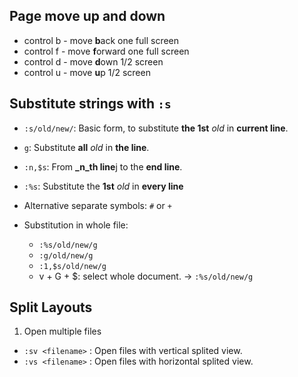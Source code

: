 ## Page move up and down

* control b - move **b**ack one full screen
* control f - move **f**orward one full screen
* control d - move **d**own 1/2 screen
* control u - move **u**p 1/2 screen

## Substitute strings with `:s`

* `:s/old/new/`: Basic form, to substitute **the 1st** _old_ in **current line**.
* `g`: Substitute **all** _old_ in **the line**.
* `:n,$s`: From **_n_th line**j to the **end line**.
* `:%s`: Substitute the **1st** _old_ in **every line**

* Alternative separate symbols: `#` or `+`
* Substitution in whole file:
    * `:%s/old/new/g` 
    * `:g/old/new/g` 
    * `:1,$s/old/new/g`
    * v + G + $: select whole document. $\rightarrow$ `:%s/old/new/g`

## Split Layouts

1. Open multiple files
* `:sv <filename>` : Open files with vertical splited view.
* `:vs <filename>` : Open files with horizontal splited view.

